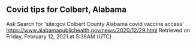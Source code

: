 ## Covid tips for Colbert, Alabama

Ask Search for 'site:gov Colbert County Alabama covid vaccine access'
https://www.alabamapublichealth.gov/news/2020/12/29.html
Retrieved on Friday, February 12, 2021 at 5:36AM (UTC)